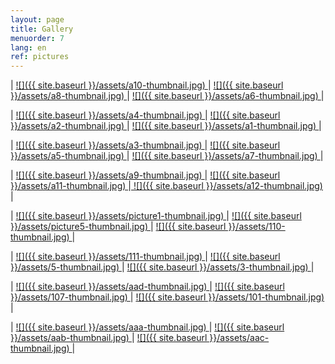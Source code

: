 ```yaml
---
layout: page
title: Gallery
menuorder: 7
lang: en
ref: pictures
---
```


| <a href="/assets/a10.jpg"> ![]({{ site.baseurl }}/assets/a10-thumbnail.jpg) </a> | <a href="/assets/a8.jpg"> ![]({{ site.baseurl }}/assets/a8-thumbnail.jpg) </a> | <a href="/assets/a6.jpg">  ![]({{ site.baseurl }}/assets/a6-thumbnail.jpg) </a> |

| <a href="/assets/a4.jpg"> ![]({{ site.baseurl }}/assets/a4-thumbnail.jpg) </a> | <a href="/assets/a2.jpg"> ![]({{ site.baseurl }}/assets/a2-thumbnail.jpg) </a> | <a href="/assets/a1.jpg">![]({{ site.baseurl }}/assets/a1-thumbnail.jpg) </a> |

| <a href="/assets/a3.jpg">  ![]({{ site.baseurl }}/assets/a3-thumbnail.jpg) </a> | <a href="/assets/a5.jpg"> ![]({{ site.baseurl }}/assets/a5-thumbnail.jpg) </a> | <a href="/assets/a7.jpg"> ![]({{ site.baseurl }}/assets/a7-thumbnail.jpg) </a>|

|  <a href="/assets/a9.jpg">  ![]({{ site.baseurl }}/assets/a9-thumbnail.jpg) </a> | <a href="/assets/a11.jpg"> ![]({{ site.baseurl }}/assets/a11-thumbnail.jpg) </a>|<a href="/assets/a12.jpg"> ![]({{ site.baseurl }}/assets/a12-thumbnail.jpg) </a>|

| <a href="/assets/picture1.jpg">  ![]({{ site.baseurl }}/assets/picture1-thumbnail.jpg) </a> | <a href="/assets/picture5.jpg"> ![]({{ site.baseurl }}/assets/picture5-thumbnail.jpg) </a> | <a href="/assets/110.jpg"> ![]({{ site.baseurl }}/assets/110-thumbnail.jpg) </a>|

|  <a href="/assets/111.jpg">  ![]({{ site.baseurl }}/assets/111-thumbnail.jpg) </a> |  <a href="/assets/5.jpg"> ![]({{ site.baseurl }}/assets/5-thumbnail.jpg) </a> | <a href="/assets/3.jpg"> ![]({{ site.baseurl }}/assets/3-thumbnail.jpg) </a>|

| <a href="/assets/aad.jpg"> ![]({{ site.baseurl }}/assets/aad-thumbnail.jpg) </a> | <a href="/assets/107.jpg"> ![]({{ site.baseurl }}/assets/107-thumbnail.jpg) </a> | <a href="/assets/101.jpg">![]({{ site.baseurl }}/assets/101-thumbnail.jpg) </a> |

| <a href="/assets/aaa.jpg"> ![]({{ site.baseurl }}/assets/aaa-thumbnail.jpg) </a> | <a href="/assets/aab.jpg"> ![]({{ site.baseurl }}/assets/aab-thumbnail.jpg) </a> | <a href="/assets/aac.jpg">  ![]({{ site.baseurl }}/assets/aac-thumbnail.jpg) </a> |

